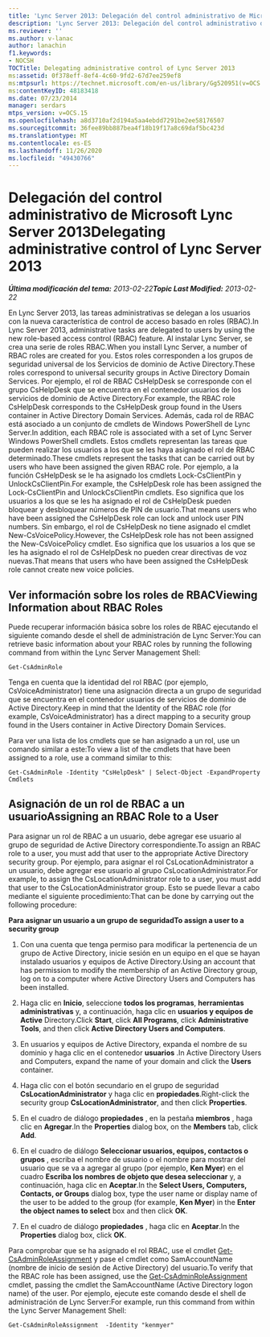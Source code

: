 ```yaml
---
title: 'Lync Server 2013: Delegación del control administrativo de Microsoft Lync Server 2013'
description: 'Lync Server 2013: Delegación del control administrativo de Lync Server.'
ms.reviewer: ''
ms.author: v-lanac
author: lanachin
f1.keywords:
- NOCSH
TOCTitle: Delegating administrative control of Lync Server 2013
ms:assetid: 0f378eff-8ef4-4c60-9fd2-67d7ee259ef8
ms:mtpsurl: https://technet.microsoft.com/en-us/library/Gg520951(v=OCS.15)
ms:contentKeyID: 48183418
ms.date: 07/23/2014
manager: serdars
mtps_version: v=OCS.15
ms.openlocfilehash: a8d3710af2d194a5aa4ebdd7291be2ee58176507
ms.sourcegitcommit: 36fee89bb887bea4f18b19f17a8c69daf5bc423d
ms.translationtype: MT
ms.contentlocale: es-ES
ms.lasthandoff: 11/26/2020
ms.locfileid: "49430766"
---
```

# <a name="delegating-administrative-control-of-lync-server-2013"></a><span data-ttu-id="da173-103">Delegación del control administrativo de Microsoft Lync Server 2013</span><span class="sxs-lookup"><span data-stu-id="da173-103">Delegating administrative control of Lync Server 2013</span></span>

<div data-xmlns="http://www.w3.org/1999/xhtml">

<div class="topic" data-xmlns="http://www.w3.org/1999/xhtml" data-msxsl="urn:schemas-microsoft-com:xslt" data-cs="https://msdn.microsoft.com/">

<div data-asp="https://msdn2.microsoft.com/asp">



</div>

<div id="mainSection">

<div id="mainBody"><span data-ttu-id="da173-104">

<span> </span></span><span class="sxs-lookup"><span data-stu-id="da173-104">

<span> </span></span></span>

<span data-ttu-id="da173-105">_**Última modificación del tema:** 2013-02-22_</span><span class="sxs-lookup"><span data-stu-id="da173-105">_**Topic Last Modified:** 2013-02-22_</span></span>

<span data-ttu-id="da173-106">En Lync Server 2013, las tareas administrativas se delegan a los usuarios con la nueva característica de control de acceso basado en roles (RBAC).</span><span class="sxs-lookup"><span data-stu-id="da173-106">In Lync Server 2013, administrative tasks are delegated to users by using the new role-based access control (RBAC) feature.</span></span> <span data-ttu-id="da173-107">Al instalar Lync Server, se crea una serie de roles RBAC.</span><span class="sxs-lookup"><span data-stu-id="da173-107">When you install Lync Server, a number of RBAC roles are created for you.</span></span> <span data-ttu-id="da173-108">Estos roles corresponden a los grupos de seguridad universal de los Servicios de dominio de Active Directory.</span><span class="sxs-lookup"><span data-stu-id="da173-108">These roles correspond to universal security groups in Active Directory Domain Services.</span></span> <span data-ttu-id="da173-109">Por ejemplo, el rol de RBAC CsHelpDesk se corresponde con el grupo CsHelpDesk que se encuentra en el contenedor usuarios de los servicios de dominio de Active Directory.</span><span class="sxs-lookup"><span data-stu-id="da173-109">For example, the RBAC role CsHelpDesk corresponds to the CsHelpDesk group found in the Users container in Active Directory Domain Services.</span></span> <span data-ttu-id="da173-110">Además, cada rol de RBAC está asociado a un conjunto de cmdlets de Windows PowerShell de Lync Server.</span><span class="sxs-lookup"><span data-stu-id="da173-110">In addition, each RBAC role is associated with a set of Lync Server Windows PowerShell cmdlets.</span></span> <span data-ttu-id="da173-111">Estos cmdlets representan las tareas que pueden realizar los usuarios a los que se les haya asignado el rol de RBAC determinado.</span><span class="sxs-lookup"><span data-stu-id="da173-111">These cmdlets represent the tasks that can be carried out by users who have been assigned the given RBAC role.</span></span> <span data-ttu-id="da173-112">Por ejemplo, a la función CsHelpDesk se le ha asignado los cmdlets Lock-CsClientPin y UnlockCsClientPin.</span><span class="sxs-lookup"><span data-stu-id="da173-112">For example, the CsHelpDesk role has been assigned the Lock-CsClientPin and UnlockCsClientPin cmdlets.</span></span> <span data-ttu-id="da173-113">Eso significa que los usuarios a los que se les ha asignado el rol de CsHelpDesk pueden bloquear y desbloquear números de PIN de usuario.</span><span class="sxs-lookup"><span data-stu-id="da173-113">That means users who have been assigned the CsHelpDesk role can lock and unlock user PIN numbers.</span></span> <span data-ttu-id="da173-114">Sin embargo, el rol de CsHelpDesk no tiene asignado el cmdlet New-CsVoicePolicy.</span><span class="sxs-lookup"><span data-stu-id="da173-114">However, the CsHelpDesk role has not been assigned the New-CsVoicePolicy cmdlet.</span></span> <span data-ttu-id="da173-115">Eso significa que los usuarios a los que se les ha asignado el rol de CsHelpDesk no pueden crear directivas de voz nuevas.</span><span class="sxs-lookup"><span data-stu-id="da173-115">That means that users who have been assigned the CsHelpDesk role cannot create new voice policies.</span></span>

<div>

## <a name="viewing-information-about-rbac-roles"></a><span data-ttu-id="da173-116">Ver información sobre los roles de RBAC</span><span class="sxs-lookup"><span data-stu-id="da173-116">Viewing Information about RBAC Roles</span></span>

<span data-ttu-id="da173-117">Puede recuperar información básica sobre los roles de RBAC ejecutando el siguiente comando desde el shell de administración de Lync Server:</span><span class="sxs-lookup"><span data-stu-id="da173-117">You can retrieve basic information about your RBAC roles by running the following command from within the Lync Server Management Shell:</span></span>

    Get-CsAdminRole

<span data-ttu-id="da173-118">Tenga en cuenta que la identidad del rol RBAC (por ejemplo, CsVoiceAdministrator) tiene una asignación directa a un grupo de seguridad que se encuentra en el contenedor usuarios de servicios de dominio de Active Directory.</span><span class="sxs-lookup"><span data-stu-id="da173-118">Keep in mind that the Identity of the RBAC role (for example, CsVoiceAdministrator) has a direct mapping to a security group found in the Users container in Active Directory Domain Services.</span></span>

<span data-ttu-id="da173-119">Para ver una lista de los cmdlets que se han asignado a un rol, use un comando similar a este:</span><span class="sxs-lookup"><span data-stu-id="da173-119">To view a list of the cmdlets that have been assigned to a role, use a command similar to this:</span></span>

    Get-CsAdminRole -Identity "CsHelpDesk" | Select-Object -ExpandProperty Cmdlets

</div>

<div>

## <a name="assigning-an-rbac-role-to-a-user"></a><span data-ttu-id="da173-120">Asignación de un rol de RBAC a un usuario</span><span class="sxs-lookup"><span data-stu-id="da173-120">Assigning an RBAC Role to a User</span></span>

<span data-ttu-id="da173-121">Para asignar un rol de RBAC a un usuario, debe agregar ese usuario al grupo de seguridad de Active Directory correspondiente.</span><span class="sxs-lookup"><span data-stu-id="da173-121">To assign an RBAC role to a user, you must add that user to the appropriate Active Directory security group.</span></span> <span data-ttu-id="da173-122">Por ejemplo, para asignar el rol CsLocationAdministrator a un usuario, debe agregar ese usuario al grupo CsLocationAdministrator.</span><span class="sxs-lookup"><span data-stu-id="da173-122">For example, to assign the CsLocationAdministrator role to a user, you must add that user to the CsLocationAdministrator group.</span></span> <span data-ttu-id="da173-123">Esto se puede llevar a cabo mediante el siguiente procedimiento:</span><span class="sxs-lookup"><span data-stu-id="da173-123">That can be done by carrying out the following procedure:</span></span>

<span data-ttu-id="da173-124">**Para asignar un usuario a un grupo de seguridad**</span><span class="sxs-lookup"><span data-stu-id="da173-124">**To assign a user to a security group**</span></span>

1.  <span data-ttu-id="da173-125">Con una cuenta que tenga permiso para modificar la pertenencia de un grupo de Active Directory, inicie sesión en un equipo en el que se hayan instalado usuarios y equipos de Active Directory.</span><span class="sxs-lookup"><span data-stu-id="da173-125">Using an account that has permission to modify the membership of an Active Directory group, log on to a computer where Active Directory Users and Computers has been installed.</span></span>

2.  <span data-ttu-id="da173-126">Haga clic en **Inicio**, seleccione **todos los programas**, **herramientas administrativas** y, a continuación, haga clic en **usuarios y equipos de Active** Directory.</span><span class="sxs-lookup"><span data-stu-id="da173-126">Click **Start**, click **All Programs**, click **Administrative Tools**, and then click **Active Directory Users and Computers**.</span></span>

3.  <span data-ttu-id="da173-127">En usuarios y equipos de Active Directory, expanda el nombre de su dominio y haga clic en el contenedor **usuarios** .</span><span class="sxs-lookup"><span data-stu-id="da173-127">In Active Directory Users and Computers, expand the name of your domain and click the **Users** container.</span></span>

4.  <span data-ttu-id="da173-128">Haga clic con el botón secundario en el grupo de seguridad **CsLocationAdministrator** y haga clic en **propiedades**.</span><span class="sxs-lookup"><span data-stu-id="da173-128">Right-click the security group **CsLocationAdministrator**, and then click **Properties**.</span></span>

5.  <span data-ttu-id="da173-129">En el cuadro de diálogo **propiedades** , en la pestaña **miembros** , haga clic en **Agregar**.</span><span class="sxs-lookup"><span data-stu-id="da173-129">In the **Properties** dialog box, on the **Members** tab, click **Add**.</span></span>

6.  <span data-ttu-id="da173-130">En el cuadro de diálogo **Seleccionar usuarios, equipos, contactos o grupos** , escriba el nombre de usuario o el nombre para mostrar del usuario que se va a agregar al grupo (por ejemplo, **Ken Myer**) en el cuadro **Escriba los nombres de objeto que desea seleccionar** y, a continuación, haga clic en **Aceptar**.</span><span class="sxs-lookup"><span data-stu-id="da173-130">In the **Select Users, Computers, Contacts, or Groups** dialog box, type the user name or display name of the user to be added to the group (for example, **Ken Myer**) in the **Enter the object names to select** box and then click **OK**.</span></span>

7.  <span data-ttu-id="da173-131">En el cuadro de diálogo **propiedades** , haga clic en **Aceptar**.</span><span class="sxs-lookup"><span data-stu-id="da173-131">In the **Properties** dialog box, click **OK**.</span></span>

<span data-ttu-id="da173-132">Para comprobar que se ha asignado el rol RBAC, use el cmdlet [Get-CsAdminRoleAssignment](https://docs.microsoft.com/powershell/module/skype/Get-CsAdminRoleAssignment) y pase el cmdlet como SamAccountName (nombre de inicio de sesión de Active Directory) del usuario.</span><span class="sxs-lookup"><span data-stu-id="da173-132">To verify that the RBAC role has been assigned, use the [Get-CsAdminRoleAssignment](https://docs.microsoft.com/powershell/module/skype/Get-CsAdminRoleAssignment) cmdlet, passing the cmdlet the SamAccountName (Active Directory logon name) of the user.</span></span> <span data-ttu-id="da173-133">Por ejemplo, ejecute este comando desde el shell de administración de Lync Server:</span><span class="sxs-lookup"><span data-stu-id="da173-133">For example, run this command from within the Lync Server Management Shell:</span></span>

    Get-CsAdminRoleAssignment  -Identity "kenmyer"

<span data-ttu-id="da173-134"></div>

</div>

<span> </span>

</div>

</div>

</span><span class="sxs-lookup"><span data-stu-id="da173-134"></div>

</div>

<span> </span>

</div>

</div>

</span></span></div>


